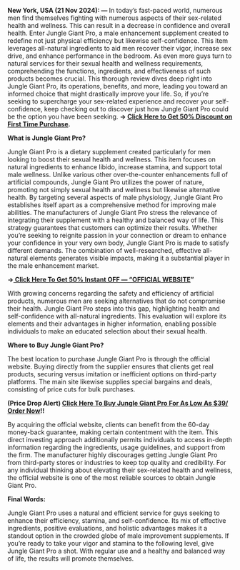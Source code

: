 **New York, USA (21 Nov 2024): —** In today’s fast-paced world, numerous men find themselves fighting with numerous aspects of their sex-related health and wellness. This can result in a decrease in confidence and overall health. Enter Jungle Giant Pro, a male enhancement supplement created to redefine not just physical efficiency but likewise self-confidence. This item leverages all-natural ingredients to aid men recover their vigor, increase sex drive, and enhance performance in the bedroom. As even more guys turn to natural services for their sexual health and wellness requirements, comprehending the functions, ingredients, and effectiveness of such products becomes crucial. This thorough review dives deep right into Jungle Giant Pro, its operations, benefits, and more, leading you toward an informed choice that might drastically improve your life. So, if you’re seeking to supercharge your sex-related experience and recover your self-confidence, keep checking out to discover just how Jungle Giant Pro could be the option you have been seeking. **→ [Click Here to Get 50% Discount on First Time Purchase](https://supplementcarts.com/shop-jungle-giant-pro/).**


**What is Jungle Giant Pro?**

Jungle Giant Pro is a dietary supplement created particularly for men looking to boost their sexual health and wellness. This item focuses on natural ingredients to enhance libido, increase stamina, and support total male wellness. Unlike various other over-the-counter enhancements full of artificial compounds, Jungle Giant Pro utilizes the power of nature, promoting not simply sexual health and wellness but likewise alternative health. By targeting several aspects of male physiology, Jungle Giant Pro establishes itself apart as a comprehensive method for improving male abilities.
The manufacturers of Jungle Giant Pro stress the relevance of integrating their supplement with a healthy and balanced way of life. This strategy guarantees that customers can optimize their results. Whether you’re seeking to reignite passion in your connection or dream to enhance your confidence in your very own body, Jungle Giant Pro is made to satisfy different demands. The combination of well-researched, effective all-natural elements generates visible impacts, making it a substantial player in the male enhancement market.


**→[ Click Here To Get 50% Instant OFF — “OFFICIAL WEBSITE](https://supplementcarts.com/shop-jungle-giant-pro/)”**


With growing concerns regarding the safety and efficiency of artificial products, numerous men are seeking alternatives that do not compromise their health. Jungle Giant Pro steps into this gap, highlighting health and self-confidence with all-natural ingredients. This evaluation will explore its elements and their advantages in higher information, enabling possible individuals to make an educated selection about their sexual health.


**Where to Buy Jungle Giant Pro?**

The best location to purchase Jungle Giant Pro is through the official website. Buying directly from the supplier ensures that clients get real products, securing versus imitation or inefficient options on third-party platforms. The main site likewise supplies special bargains and deals, consisting of price cuts for bulk purchases.


**(Price Drop Alert) [Click Here To Buy Jungle Giant Pro For As Low As $39/ Order Now](https://supplementcarts.com/shop-jungle-giant-pro/)!!**


By acquiring the official website, clients can benefit from the 60-day money-back guarantee, making certain contentment with the item. This direct investing approach additionally permits individuals to access in-depth information regarding the ingredients, usage guidelines, and support from the firm.
The manufacturer highly discourages getting Jungle Giant Pro from third-party stores or industries to keep top quality and credibility. For any individual thinking about elevating their sex-related health and wellness, the official website is one of the most reliable sources to obtain Jungle Giant Pro.


**Final Words:**

Jungle Giant Pro uses a natural and efficient service for guys seeking to enhance their efficiency, stamina, and self-confidence. Its mix of effective ingredients, positive evaluations, and holistic advantages makes it a standout option in the crowded globe of male improvement supplements.
If you’re ready to take your vigor and stamina to the following level, give Jungle Giant Pro a shot. With regular use and a healthy and balanced way of life, the results will promote themselves.
